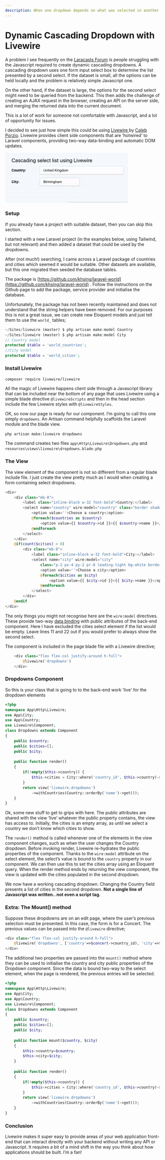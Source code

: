 ```yaml
---
description: When one dropdown depends on what was selected in another
---
```


# Dynamic Cascading Dropdown with Livewire

A problem I see frequently on the [Laracasts Forum](https://laracasts.com/discuss) is people struggling with the Javascript required to create dynamic cascading dropdowns. A cascading dropdown uses one form input select box to determine the list presented by a second select. If the dataset is small, all the options can be held locally and the problem is relatively simple Javascript one.

On the other hand, if the dataset is large, the options for the second select might need to be queried from the backend. This then adds the challenge of creating an AJAX request in the browser, creating an API on the server side, and merging the returned data into the current document.

This is a lot of work for someone not comfortable with Javascript, and a lot of opportunity for issues.

I decided to see just how simple this could be using [Livewire ](https://laravel-livewire.com/)by [Caleb Porzio](https://calebporzio.com/). Livewire provides client side components that are ‘hotwired’ to Laravel components, providing two-way data-binding and automatic DOM updates.

![](../.gitbook/assets/ezgif.com-optimize.gif)

### Setup

If you already have a project with suitable dataset, then you can skip this section.

I started with a new Laravel project (in the examples below, using Tailwind, but not relevant) and then added a dataset that could be used by the dropdowns.

After (not much!) searching, I came across a Laravel package of countries and cities which seemed it would be suitable. Other datasets are available, but this one migrated then seeded the database tables.

The package is [https://github.com/khsing/laravel-world](https://github.com/khsing/laravel-world) . Follow the instructions on the Github page to add the package, service provider and initialise the database.

Unfortunately, the package has not been recently maintained and does not understand that the string helpers have been removed. For our purposes this is not a great issue, we can create new Eloquent models and just tell them to use the `world_` tables;

```php
~/Sites/livewire (master) $ php artisan make:model Country
~/Sites/livewire (master) $ php artisan make:model City
// Country model
protected $table = 'world_countries';
//City model
protected $table = 'world_cities';
```

### Install Livewire

`composer require livewire/livewire`

All the magic of Livewire happens client side through a Javascript library that can be included near the bottom of any page that uses Livewire using a simple blade directive  `@livewireScripts` and then in the head section include the few Livewire styles with `@livewireStyles`.

OK, so now our page is ready for our component. I’m going to call this one simply `dropdowns`. An Artisan command helpfully scaffolds the Laravel module and the blade view.

`php artisan make:livewire dropdowns`

The command creates two files `app\Http\Livewire\Dropdowns.php` and `resources\views\livewire\dropdowns.blade.php`

### The View

The view element of the component is not so different from a regular blade include file. I just create the view pretty much as I would when creating a form containing select dropdowns.

```php
<div>
    <div class="mb-8">
        <label class="inline-block w-32 font-bold">Country:</label>
        <select name="country" wire:model="country" class="border shadow p-2 bg-white">
            <option value=''>Choose a country</option>
            @foreach($countries as $country)
                <option value={{ $country->id }}>{{ $country->name }}</option>
            @endforeach
        </select>
    </div>
    @if(count($cities) > 0)
        <div class="mb-8">
            <label class="inline-block w-32 font-bold">City:</label>
            <select name="city" wire:model="city" 
                class="p-2 px-4 py-2 pr-8 leading-tight bg-white border border-gray-400 rounded shadow appearance-none hover:border-gray-500 focus:outline-none focus:shadow-outline">
                <option value=''>Choose a city</option>
                @foreach($cities as $city)
                    <option value={{ $city->id }}>{{ $city->name }}</option>
                @endforeach
            </select>
        </div>
    @endif
</div>
```

The only things you might not recognise here are the `wire:model` directives. These provide two-way [data binding](https://laravel-livewire.com/docs/data-binding/) with public attributes of the back-end component. Here I have excluded the cities select element if the list would be empty. Leave lines 11 and 22 out if you would prefer to always show the second select.

The component is included in the page blade file with a Livewire directive;

```php
    <div class="flex flex-col justify-around h-full">
        @livewire('dropdowns')
    </div>
```

### Dropdowns Component

So this is your class that is going to to the back-end work 'live' for the dropdown elements

```php
<?php
namespace App\Http\Livewire;
use App\City;
use App\Country;
use Livewire\Component;
class Dropdowns extends Component
{
    public $country;
    public $cities=[];
    public $city;

    public function render()
    {
        if(!empty($this->country)) {
            $this->cities = City::where('country_id', $this->country)->get();
        }
        return view('livewire.dropdowns')
            ->withCountries(Country::orderBy('name')->get());
    }
}
```

Ok, some new stuff to get to grips with here. The public attributes are shared with the view ‘live’ whatever the public property contains, the view has access to. Initially, the cities is an empty array, as until we select a country we don’t know which cities to show.

The `render()` method is called whenever one of the elements in the view component changes, such as when the user changes the Country dropdown. Before invoking render, Livewire re-hydrates the public properties of the component. Thanks to the `wire:model` attribute on the select element, the select’s value is bound to the `country` property in our component. We can then use this to set the cities array using an Eloquent query. When the render method ends by returning the view component, the view is updated with the cities populated in the second dropdown.

We now have a working cascading dropdown. Changing the Country field presents a list of cities in the second dropdown. **Not a single line of Javascript was written.. not even a script tag.**

### Extra: The Mount() method

Suppose these dropdowns are on an edit page, where the user’s previous selection must be presented. In this case, the form is for a Concert.  The previous values can be passed into the `@livewire` directive;

```php
<div class="flex flex-col justify-around h-full">
    @livewire('dropdowns', ['country'=>$concert->country_id), 'city'=>$concert->city_id])
</div>
```

The additional two properties are passed into the `mount()` method where they can be used to initialise the country and city public properties of the Dropdown component. Since the data is bound two-way to the select element, when the page is rendered, the previous entries will be selected.

```php
<?php
namespace App\Http\Livewire;
use App\City;
use App\Country;
use Livewire\Component;
class Dropdowns extends Component
{
    public $country;
    public $cities=[];
    public $city;

    public function mount($country, $city)
    {
        $this->country=$country;
        $this->city=$city;
    }
    
    public function render()
    {
        if(!empty($this->country)) {
            $this->cities = City::where('country_id', $this->country)->get();
        }
        return view('livewire.dropdowns')
            ->withCountries(Country::orderBy('name')->get());
    }
}
```

### **Conclusion**

Livewire makes it super easy to provide areas of your web application front-end that can interact directly with your backend without writing any API or Javascript. It requires a bit of a mind shift in the way you think about how applications should be built. I’m a fan!
